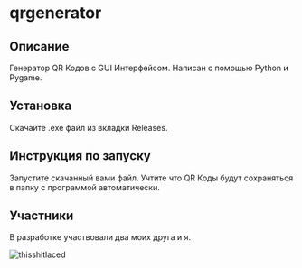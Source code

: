 # qrgenerator
## Описание
Генератор QR Кодов с GUI Интерфейсом.
Написан с помощью Python и Pygame.

## Установка
Скачайте .exe файл из вкладки Releases.

## Инструкция по запуску
Запустите скачанный вами файл. Учтите что QR Коды будут сохраняться в папку с программой автоматически.

## Участники
В разработке участвовали два моих друга и я.

![thisshitlaced](https://s1.iconbird.com/ico/0912/ColorfulMorningIconSet/w256h2561348316878Cheat.png)
